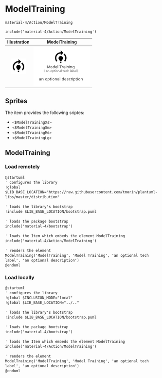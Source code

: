 # ModelTraining


```text
material-4/Action/ModelTraining
```

```text
include('material-4/Action/ModelTraining')
```



| Illustration | ModelTraining |
| :---: | :---: |
| ![illustration for Illustration](../../material-4/Action/ModelTraining.png) | ![illustration for ModelTraining](../../material-4/Action/ModelTraining.Local.png) |



## Sprites
The item provides the following sriptes:

- `<$ModelTrainingXs>`
- `<$ModelTrainingSm>`
- `<$ModelTrainingMd>`
- `<$ModelTrainingLg>`





## ModelTraining

### Load remotely
```plantuml
@startuml
' configures the library
!global $LIB_BASE_LOCATION="https://raw.githubusercontent.com/tmorin/plantuml-libs/master/distribution"

' loads the library's bootstrap
!include $LIB_BASE_LOCATION/bootstrap.puml

' loads the package bootstrap
include('material-4/bootstrap')

' loads the Item which embeds the element ModelTraining
include('material-4/Action/ModelTraining')

' renders the element
ModelTraining('ModelTraining', 'Model Training', 'an optional tech label', 'an optional description')
@enduml
```

### Load locally
```plantuml
@startuml
' configures the library
!global $INCLUSION_MODE="local"
!global $LIB_BASE_LOCATION="../.."

' loads the library's bootstrap
!include $LIB_BASE_LOCATION/bootstrap.puml

' loads the package bootstrap
include('material-4/bootstrap')

' loads the Item which embeds the element ModelTraining
include('material-4/Action/ModelTraining')

' renders the element
ModelTraining('ModelTraining', 'Model Training', 'an optional tech label', 'an optional description')
@enduml
```

